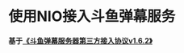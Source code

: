 # 使用NIO接入斗鱼弹幕服务
#### 基于[《斗鱼弹幕服务器第三方接入协议v1.6.2》](http://dev-bbs.douyutv.com/forum.php?mod=forumdisplay&fid=37)
